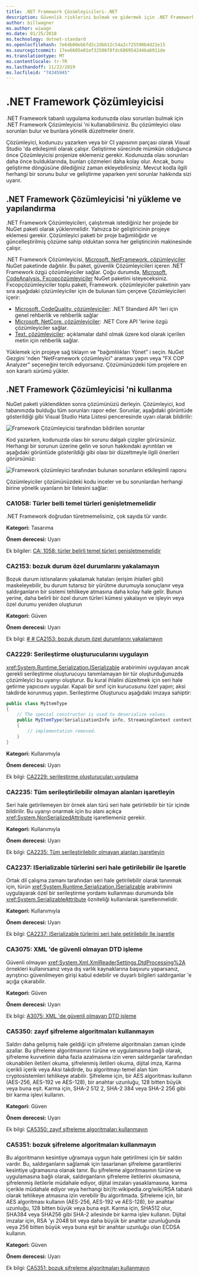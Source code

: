 ```yaml
---
title: .NET Framework Çözümleyicileri-.NET
description: Güvenlik risklerini bulmak ve gidermek için .NET Framework Çözümleyicileri paketindeki .NET Framework Çözümleyicileri kullanmayı öğrenin
author: billwagner
ms.author: wiwagn
ms.date: 01/25/2018
ms.technology: dotnet-standard
ms.openlocfilehash: 7e64b00eb6fd2c2dbb12c54a2c725590b4d22e15
ms.sourcegitcommit: 17ee6605e01ef32506f8fdc686954244ba6911de
ms.translationtype: MT
ms.contentlocale: tr-TR
ms.lasthandoff: 11/22/2019
ms.locfileid: "74345945"
---
```

# <a name="the-net-framework-analyzer"></a>.NET Framework Çözümleyicisi

.NET Framework tabanlı uygulama kodunuzda olası sorunları bulmak için .NET Framework Çözümleyicisi 'ni kullanabilirsiniz. Bu çözümleyici olası sorunları bulur ve bunlara yönelik düzeltmeler önerir.

Çözümleyici, kodunuzu yazarken veya bir CI yapısının parçası olarak Visual Studio 'da etkileşimli olarak çalışır. Geliştirme sürecinde mümkün olduğunca önce Çözümleyicisi projenize eklemeniz gerekir. Kodunuzda olası sorunları daha önce bulduklarında, bunları çözmeleri daha kolay olur. Ancak, bunu geliştirme döngüsüne dilediğiniz zaman ekleyebilirsiniz. Mevcut kodla ilgili herhangi bir sorunu bulur ve geliştirme yaparken yeni sorunlar hakkında sizi uyarır.

## <a name="installing-and-configuring-the-net-framework-analyzer"></a>.NET Framework Çözümleyicisi 'ni yükleme ve yapılandırma

.NET Framework Çözümleyicileri, çalıştırmak istediğiniz her projede bir NuGet paketi olarak yüklenmelidir. Yalnızca bir geliştiricinin projeye eklemesi gerekir. Çözümleyici paketi bir proje bağımlılığıdır ve güncelleştirilmiş çözüme sahip olduktan sonra her geliştiricinin makinesinde çalışır.

.NET Framework Çözümleyicisi, [Microsoft. NetFramework. çözümleyiciler](https://www.nuget.org/packages/Microsoft.NetFramework.Analyzers/) NuGet paketinde dağıtılır. Bu paket, güvenlik Çözümleyicileri içeren .NET Framework özgü çözümleyiciler sağlar. Çoğu durumda, [Microsoft. CodeAnalysis. Fxcopçözümleyiciler](https://www.nuget.org/packages/Microsoft.CodeAnalysis.FxCopAnalyzers) NuGet paketini isteyeceksiniz. Fxcopçözümleyiciler toplu paketi, Framework. çözümleyiciler paketinin yanı sıra aşağıdaki çözümleyiciler için de bulunan tüm çerçeve Çözümleyicileri içerir:

- [Microsoft. CodeQuality. çözümleyiciler](https://www.nuget.org/packages/Microsoft.CodeQuality.Analyzers): .NET Standard API 'leri için genel rehberlik ve rehberlik sağlar
- [Microsoft. NetCore. çözümleyiciler](https://www.nuget.org/packages/Microsoft.NetCore.Analyzers): .NET Core API 'lerine özgü çözümleyiciler sağlar.
- [Text. çözümleyiciler](https://www.nuget.org/packages/Text.Analyzers): açıklamalar dahil olmak üzere kod olarak içerilen metin için rehberlik sağlar.

Yüklemek için projeye sağ tıklayın ve "bağımlılıkları Yönet" i seçin.
NuGet Gezgini 'nden "NetFramework çözümleyici" araması yapın veya "FX COP Analyzer" seçeneğini tercih ediyorsanız. Çözümünüzdeki tüm projelere en son kararlı sürümü yükler.

## <a name="using-the-net-framework-analyzer"></a>.NET Framework Çözümleyicisi 'ni kullanma

NuGet paketi yüklendikten sonra çözümünüzü derleyin. Çözümleyici, kod tabanınızda bulduğu tüm sorunları rapor eder. Sorunlar, aşağıdaki görüntüde gösterildiği gibi Visual Studio Hata Listesi penceresinde uyarı olarak bildirilir:

![Framework Çözümleyicisi tarafından bildirilen sorunlar](./media/framework-analyzers-2.png)

Kod yazarken, kodunuzda olası bir sorunu dalgalı çizgiler görürsünüz.
Herhangi bir sorunun üzerine gelin ve sorun hakkındaki ayrıntıları ve aşağıdaki görüntüde gösterildiği gibi olası bir düzeltmeyle ilgili önerileri görürsünüz:

![Framework çözümleyici tarafından bulunan sorunların etkileşimli raporu](./media/framework-analyzers-1.png)

Çözümleyiciler çözümünüzdeki kodu inceler ve bu sorunlardan herhangi birine yönelik uyarıların bir listesini sağlar:

### <a name="ca1058-types-should-not-extend-certain-base-types"></a>CA1058: Türler belli temel türleri genişletmemelidir

.NET Framework doğrudan türetmemelisiniz, çok sayıda tür vardır. 

**Kategori:** Tasarıma

**Önem derecesi:** Uyarı

Ek bilgiler: [CA: 1058: türler belirli temel türleri genişletmemelidir](/visualstudio/code-quality/ca1058-types-should-not-extend-certain-base-types)

### <a name="ca2153-do-not-catch-corrupted-state-exceptions"></a>CA2153: bozuk durum özel durumlarını yakalamayın

Bozuk durum istisnalarını yakalamak hataları (erişim ihlalleri gibi) maskeleyebilir, bu durum tutarsız bir yürütme durumuyla sonuçlanır veya saldırganların bir sistemi tehlikeye atmasına daha kolay hale gelir. Bunun yerine, daha belirli bir özel durum türleri kümesi yakalayın ve işleyin veya özel durumu yeniden oluşturun

**Kategori:** Güven

**Önem derecesi:** Uyarı

Ek bilgi: [# # CA2153: bozuk durum özel durumlarını yakalamayın](/visualstudio/code-quality/ca2153-avoid-handling-corrupted-state-exceptions)

### <a name="ca2229-implement-serialization-constructors"></a>CA2229: Serileştirme oluşturucularını uygulayın

<xref:System.Runtime.Serialization.ISerializable> arabirimini uygulayan ancak gerekli serileştirme oluşturucuyu tanımlamayan bir tür oluşturduğunuzda çözümleyici bu uyarıyı oluşturur. Bu kural ihlalini düzeltmek için seri hale getirme yapıcısını uygular. Kapalı bir sınıf için kurucusunu özel yapın; aksi takdirde korunmuş yapın. Serileştirme Oluşturucu aşağıdaki imzaya sahiptir:

```csharp
public class MyItemType
{
    // The special constructor is used to deserialize values.
    public MyItemType(SerializationInfo info, StreamingContext context)
    {
        // implementation removed.
    }
}
```

**Kategori:** Kullanımıyla

**Önem derecesi:** Uyarı

Ek bilgi: [CA2229: serileştirme oluşturucuları uygulama](/visualstudio/code-quality/ca2229-implement-serialization-constructors)

### <a name="ca2235-mark-all-non-serializable-fields"></a>CA2235: Tüm serileştirilebilir olmayan alanları işaretleyin

Seri hale getirilemeyen bir örnek alan türü seri hale getirilebilir bir tür içinde bildirilir. Bu uyarıyı onarmak için bu alanı açıkça <xref:System.NonSerializedAttribute> işaretlemeniz gerekir.

**Kategori:** Kullanımıyla

**Önem derecesi:** Uyarı

Ek bilgi: [CA2235: Tüm serileştirilebilir olmayan alanları işaretleyin](/visualstudio/code-quality/ca2235-mark-all-non-serializable-fields)

### <a name="ca2237-mark-iserializable-types-with-serializable"></a>CA2237: ISerializable türlerini seri hale getirilebilir ile Işaretle

Ortak dil çalışma zamanı tarafından seri hale getirilebilir olarak tanınmak için, türün <xref:System.Runtime.Serialization.ISerializable> arabirimini uygulayarak özel bir serileştirme yordamı kullanması durumunda bile <xref:System.SerializableAttribute> özniteliği kullanılarak işaretlenmelidir.

**Kategori:** Kullanımıyla

**Önem derecesi:** Uyarı

Ek bilgi: [CA2237: ISerializable türlerini seri hale getirilebilir Ile işaretle](/visualstudio/code-quality/ca2237-mark-iserializable-types-with-serializableattribute)

### <a name="ca3075-insecure-dtd-processing-in-xml"></a>CA3075: XML 'de güvenli olmayan DTD işleme

Güvenli olmayan <xref:System.Xml.XmlReaderSettings.DtdProcessing%2A> örnekleri kullanırsanız veya dış varlık kaynaklarına başvuru yaparsanız, ayrıştırıcı güvenilmeyen girişi kabul edebilir ve duyarlı bilgileri saldırganlar 'e açığa çıkarabilir.  

**Kategori:** Güven

**Önem derecesi:** Uyarı

Ek bilgi: [A3075: XML 'de güvenli olmayan DTD işleme](/visualstudio/code-quality/ca2237-mark-iserializable-types-with-serializableattribute)

### <a name="ca5350-do-not-use-weak-cryptographic-algorithms"></a>CA5350: zayıf şifreleme algoritmaları kullanmayın

Saldırı daha gelişmiş hale geldiği için şifreleme algoritmaları zaman içinde azallar. Bu şifreleme algoritmasının türüne ve uygulamasına bağlı olarak, şifreleme kuvvetinin daha fazla azalmasına izin veren saldırganlar tarafından okunabilen iletileri okuma, şifrelenmiş iletileri okuma, dijital imza, Karma içerikli içerik veya Aksi takdirde, bu algoritmayı temel alan tüm cryptosistemleri tehlikeye atabilir. Şifreleme için, bir AES algoritması kullanın (AES-256, AES-192 ve AES-128), bir anahtar uzunluğu, 128 bitten büyük veya buna eşit. Karma için, SHA-2 512 2, SHA-2 384 veya SHA-2 256 gibi bir karma işlevi kullanın.

**Kategori:** Güven

**Önem derecesi:** Uyarı

Ek bilgi: [CA5350: zayıf şifreleme algoritmaları kullanmayın](/visualstudio/code-quality/ca5350-do-not-use-weak-cryptographic-algorithms)

### <a name="ca5351-do-not-use-broken-cryptographic-algorithms"></a>CA5351: bozuk şifreleme algoritmaları kullanmayın

Bu algoritmanın kesintiye uğramaya uygun hale getirilmesi için bir saldırı vardır. Bu, saldırganların sağlamak için tasarlanan şifreleme garantilerini kesintiye uğramasına olanak tanır. Bu şifreleme algoritmasının türüne ve uygulamasına bağlı olarak, saldırganların şifreleme iletilerini okumasına, şifrelenmiş iletilerle müdahale ediyor, dijital imzaları yasaklamasına, karma içerikle müdahale ediyor veya herhangi bir//tr.wikipedia.org/wiki/RSA tabanlı olarak tehlikeye atmasına izin verebilir Bu algoritmada. Şifreleme için, bir AES algoritması kullanın (AES-256, AES-192 ve AES-128), bir anahtar uzunluğu, 128 bitten büyük veya buna eşit. Karma için, SHA512 olur, SHA384 veya SHA256 gibi SHA-2 ailesinde bir karma işlev kullanın. Dijital imzalar için, RSA 'yı 2048 bit veya daha büyük bir anahtar uzunluğunda veya 256 bitten büyük veya buna eşit bir anahtar uzunluğu olan ECDSA kullanın.

**Kategori:** Güven

**Önem derecesi:** Uyarı

Ek bilgi: [CA5351: bozuk şifreleme algoritmaları kullanmayın](/visualstudio/code-quality/ca5351)
